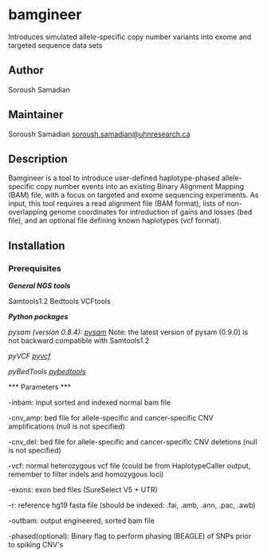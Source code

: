 # bamgineer
Introduces simulated allele-specific copy number variants into exome and targeted sequence data sets

## Author
Soroush Samadian


## Maintainer
Soroush Samadian <soroush.samadian@uhnresearch.ca>

## Description
Bamgineer is a tool to introduce user-defined haplotype-phased allele-specific copy number events into an existing Binary Alignment Mapping (BAM) file, with a focus on targeted and exome sequencing experiments. As input, this tool requires a read alignment file (BAM format), lists of non-overlapping genome coordinates for introduction of gains and losses (bed file), and an optional file defining known haplotypes (vcf format). 


## Installation

### Prerequisites

***General NGS tools*** 

Samtools1.2
Bedtools
VCFtools

***Python packages***

*pysam (version 0.8.4): [pysam](https://pypi.python.org/pypi/pysam)*
Note: the latest version of pysam (0.9.0) is not backward compatible with Samtools1.2

*pyVCF [pyvcf](https://pypi.python.org/pypi/PyVCF)*

*pyBedTools [pybedtools](https://pypi.python.org/pypi/pybedtools)*


*** Parameters ***

-inbam: input sorted and indexed normal bam file 

-cnv_amp: bed file for allele-specific and cancer-specific CNV amplifications (null is not specified)

-cnv_del: bed file for allele-specific and cancer-specific CNV deletions (null is not specified)

-vcf: normal heterozygous vcf file (could be from HaplotypeCaller output, remember to filter indels and homozygous loci)

-exons: exon bed files (SureSelect V5 + UTR)

-r: reference hg19 fasta file (should be indexed: .fai, .amb, .ann, .pac, .awb)

-outbam: output engineered, sorted bam file 

-phased(optional): Binary flag to perform phasing (BEAGLE) of SNPs prior to spiking CNV's
